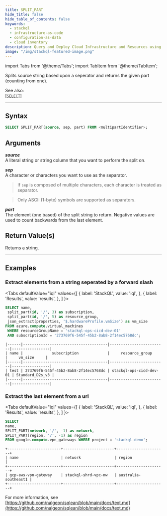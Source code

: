 ```yaml
---
title: SPLIT_PART
hide_title: false
hide_table_of_contents: false
keywords:
  - stackql
  - infrastructure-as-code
  - configuration-as-data
  - cloud inventory
description: Query and Deploy Cloud Infrastructure and Resources using SQL
image: "/img/stackql-featured-image.png"
---
```


import Tabs from '@theme/Tabs';
import TabItem from '@theme/TabItem';

Splits source string based upon a seperator and returns the given part (counting from one).  

See also:  
[[` SELECT `]](/docs/language-spec/select) 

* * * 

## Syntax

```sql
SELECT SPLIT_PART(source, sep, part) FROM <multipartIdentifier>;
```

## Arguments

__*source*__  
A literal string or string column that you want to perform the split on.

__*sep*__  
A character or characters you want to use as the separator.  

> If `sep` is composed of multiple characters, each character is treated as separator.  

> Only ASCII (1-byte) symbols are supported as separators.  

__*part*__  
The element (one based) of the split string to return.  Negative values are used to count backwards from the last element.  

## Return Value(s)
Returns a string.

* * *

## Examples

### Extract elements from a string seperated by a forward slash


<Tabs
  defaultValue="iql"
  values={[
    { label: 'StackQL', value: 'iql', },
    { label: 'Results', value: 'results', },
  ]
}>
<TabItem value="iql">

```sql
SELECT name,  
 split_part(id, '/', 3) as subscription,
 split_part(id, '/', 5) as resource_group,
 json_extract(properties, '$.hardwareProfile.vmSize') as vm_size
FROM azure.compute.virtual_machines 
 WHERE resourceGroupName = 'stackql-ops-cicd-dev-01' 
 AND subscriptionId = '273769f6-545f-45b2-8ab8-2f14ec5768dc';
```

</TabItem>
<TabItem value="results">

```
|------|--------------------------------------|-------------------------|-----------------|
| name |             subscription             |     resource_group      |     vm_size     |
|------|--------------------------------------|-------------------------|-----------------|
| test | 273769f6-545f-45b2-8ab8-2f14ec5768dc | stackql-ops-cicd-dev-01 | Standard_D2s_v3 |
|------|--------------------------------------|-------------------------|-----------------|
```

</TabItem>
</Tabs>

### Extract the last element from a url


<Tabs
  defaultValue="iql"
  values={[
    { label: 'StackQL', value: 'iql', },
    { label: 'Results', value: 'results', },
  ]
}>
<TabItem value="iql">

```sql
SELECT
name,
SPLIT_PART(network, '/', -1) as network,
SPLIT_PART(region, '/', -1) as region
FROM google.compute.vpn_gateways WHERE project = 'stackql-demo';
```

</TabItem>
<TabItem value="results">

```
+------------------------+-----------------------+----------------------+
| name                   | network               | region               |
+------------------------+-----------------------+----------------------+
| gcp-aws-vpn-gateway    | stackql-shrd-vpc-nw   | australia-southeast1 |
+------------------------+-----------------------+----------------------+
```

</TabItem>
</Tabs>

For more information, see [https://github.com/nalgeon/sqlean/blob/main/docs/text.md](https://github.com/nalgeon/sqlean/blob/main/docs/text.md)